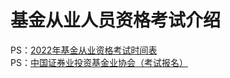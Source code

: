 # 基金从业人员资格考试介绍


PS：[2022年基金从业资格考试时间表](https://www.educity.cn/jjcy/2331495.html)  
PS：[中国证券业投资基金业协会（考试报名）](https://www.amac.org.cn/businessservices_2025/cyrygl/cyks/ksdt/202201/t20220112_13284.html)